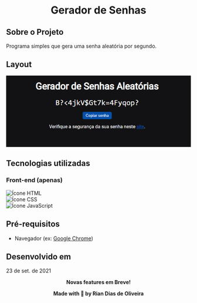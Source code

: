 <h1 align="center">Gerador de Senhas</h1>

## Sobre o Projeto

Programa simples que gera uma senha aleatória por segundo.

## Layout

<div align="center">
<img src="demo/layout.png" alt="Imagem demonstrativa"></img>
</div>

## Tecnologias utilizadas

### Front-end (apenas)

<img src="https://camo.githubusercontent.com/c8d13e1c596a6726b1da8475a9299fac133f95ef009083b48be01f975a44987e/68747470733a2f2f696d672e736869656c64732e696f2f62616467652f2d48544d4c2d3035313232413f7374796c653d666c6174266c6f676f3d48544d4c35" alt="Ícone HTML" height="25"></img>
<br>
<img src="https://img.shields.io/badge/-CSS-05122A?style=flat&logo=CSS3&logoColor=1572B6" alt="Ícone CSS" height="25"></img>
<br>
<img src="https://img.shields.io/badge/-JavaScript-05122A?style=flat&logo=javascript" alt="Ícone JavaScript" height="25"></img>

## Pré-requisitos

* Navegador (ex: [Google Chrome](https://www.google.com/intl/pt-BR/chrome/))

## Desenvolvido em

23 de set. de 2021

<p align="center"><strong>Novas features em Breve!<strong></p>

<p align="center">Made with 💙 by Rian Dias de Oliveira</p>